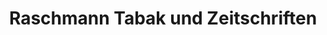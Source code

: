 ---
title: "Raschmann Tabak und Zeitschriften"
url: /bremen/raschmann-tabak-und-zeitschriften/
shop: Kiosk
---